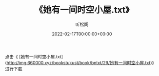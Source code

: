 ﻿---
title:  《她有一间时空小屋.txt》
date:   2022-02-17T00:00:00+00:00
author: 听松阁
layout: post
permalink: /她有一间时空小屋/
categories: 小说
tags: [小说]
---

点击《 [她有一间时空小屋.txt](<a href="http://img.660000.xyz/bookstukust/book/bntxt/29/" target=_blank>http://img.660000.xyz/bookstukust/book/bntxt/29/她有一间时空小屋.txt)》进行下载